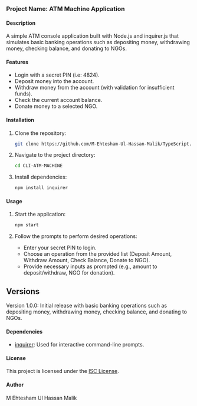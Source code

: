 ### Project Name: ATM Machine Application

#### Description
A simple ATM console application built with Node.js and inquirer.js that simulates basic banking operations such as depositing money, withdrawing money, checking balance, and donating to NGOs.

#### Features
- Login with a secret PIN (i.e: 4824).
- Deposit money into the account.
- Withdraw money from the account (with validation for insufficient funds).
- Check the current account balance.
- Donate money to a selected NGO.

#### Installation
1. Clone the repository:
   ```bash
   git clone https://github.com/M-Ehtesham-Ul-Hassan-Malik/TypeScript.git
   ```

2. Navigate to the project directory:
   ```bash
   cd CLI-ATM-MACHINE
   ```

3. Install dependencies:
   ```bash
   npm install inquirer
   ```

#### Usage
1. Start the application:
   ```bash
   npm start
   ```

2. Follow the prompts to perform desired operations:
   - Enter your secret PIN to login.
   - Choose an operation from the provided list (Deposit Amount, Withdraw Amount, Check Balance, Donate to NGO).
   - Provide necessary inputs as prompted (e.g., amount to deposit/withdraw, NGO for donation).

## Versions
Version 1.0.0: Initial release with basic banking operations such as depositing money, withdrawing money, checking balance, and donating to NGOs.

#### Dependencies
- [inquirer](https://www.npmjs.com/package/inquirer): Used for interactive command-line prompts.

#### License
This project is licensed under the [ISC License](LICENSE).

#### Author
M Ehtesham Ul Hassan Malik
